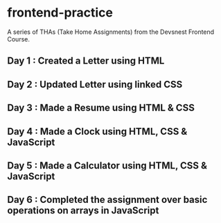 # frontend-practice

A series of THAs (Take Home Assignments) from the Devsnest Frontend Course.

## Day 1 : Created a Letter using HTML

## Day 2 : Updated Letter using linked CSS

## Day 3 : Made a Resume using HTML & CSS

## Day 4 : Made a Clock using HTML, CSS & JavaScript

## Day 5 : Made a Calculator using HTML, CSS & JavaScript

## Day 6 : Completed the assignment over basic operations on arrays in JavaScript
